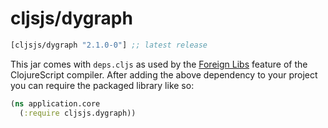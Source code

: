 # cljsjs/dygraph
[](dependency)
```clojure
[cljsjs/dygraph "2.1.0-0"] ;; latest release
```
[](/dependency)

This jar comes with `deps.cljs` as used by the [Foreign Libs][flibs] feature
of the ClojureScript compiler. After adding the above dependency to your project
you can require the packaged library like so:

```clojure
(ns application.core
  (:require cljsjs.dygraph))
```
[flibs]: https://clojurescript.org/reference/packaging-foreign-deps
